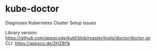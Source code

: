 # kube-doctor
Diagnoses Kubernetes Cluster Setup issues


Library version: https://github.com/appscode/kutil/blob/master/tools/doctor/doctor.go  
CLI: https://appsco.de/2HZ8t1k
